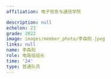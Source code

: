 ```yaml
---
affiliation: 电子信息与通信学院

description: null
echelon: 23
grade: 2022
image: images/member_photo/李森阳.jpeg
links: null
name: 李森阳
role: 电路组组长
time: '24'
type: 普通队员
---
```

